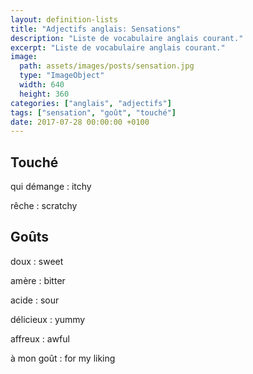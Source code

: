 ```yaml
---
layout: definition-lists
title: "Adjectifs anglais: Sensations"
description: "Liste de vocabulaire anglais courant."
excerpt: "Liste de vocabulaire anglais courant."
image:
  path: assets/images/posts/sensation.jpg
  type: "ImageObject"
  width: 640
  height: 360
categories: ["anglais", "adjectifs"]
tags: ["sensation", "goût", "touché"]
date: 2017-07-28 00:00:00 +0100
---
```


## Touché

qui démange
: itchy

rêche
: scratchy


## Goûts

doux
: sweet

amère
: bitter

acide
: sour

délicieux
: yummy

affreux
: awful

à mon goût
: for my liking
